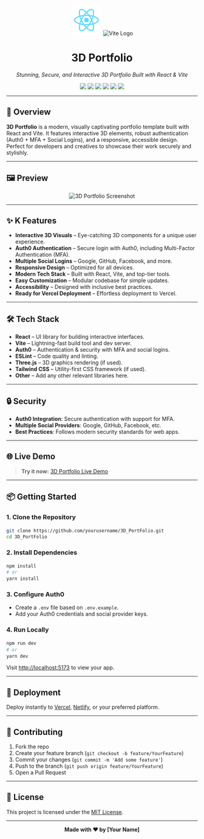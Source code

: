 <!-- Banner / Logo (optional) -->
<p align="center">
    <img src="https://raw.githubusercontent.com/github/explore/main/topics/react/react.png" width="80" alt="React Logo" />
    <img src="https://vitejs.dev/logo.svg" width="80" alt="Vite Logo" />
</p>

<h1 align="center">3D Portfolio</h1>
<p align="center"><em>Stunning, Secure, and Interactive 3D Portfolio Built with React & Vite</em></p>

<p align="center">
    <a href="https://react.dev/" alt="React"><img src="https://img.shields.io/badge/React-20232A?style=for-the-badge&logo=react&logoColor=61DAFB"/></a>
    <a href="https://vitejs.dev/" alt="Vite"><img src="https://img.shields.io/badge/Vite-646CFF?style=for-the-badge&logo=vite&logoColor=FFD62E"/></a>
    <a href="https://auth0.com/" alt="Auth0"><img src="https://img.shields.io/badge/Auth0-EB5424?style=for-the-badge&logo=auth0&logoColor=fff"/></a>
    <a href="https://eslint.org/" alt="ESLint"><img src="https://img.shields.io/badge/ESLint-4B32C3?style=for-the-badge&logo=eslint&logoColor=fff"/></a>
    <a href="https://github.com/yourusername/3D_PortFolio" alt="GitHub"><img src="https://img.shields.io/github/stars/yourusername/3D_PortFolio?style=for-the-badge"/></a>
    <a href="https://3d-portfolio-demo.vercel.app/" alt="Live Demo"><img src="https://img.shields.io/badge/Live-Demo-success?style=for-the-badge&logo=vercel"/></a>
</p>

---

## 🚀 Overview

**3D Portfolio** is a modern, visually captivating portfolio template built with React and Vite. It features interactive 3D elements, robust authentication (Auth0 + MFA + Social Logins), and a responsive, accessible design. Perfect for developers and creatives to showcase their work securely and stylishly.

---

## 🖼️ Preview

<p align="center">
    <img src="https://user-images.githubusercontent.com/yourusername/3d-portfolio-preview.png" alt="3D Portfolio Screenshot" width="700"/>
</p>

---


## ✨ K Features

- **Interactive 3D Visuals** – Eye-catching 3D components for a unique user experience.
- **Auth0 Authentication** – Secure login with Auth0, including Multi-Factor Authentication (MFA).
- **Multiple Social Logins** – Google, GitHub, Facebook, and more.
- **Responsive Design** – Optimized for all devices.
- **Modern Tech Stack** – Built with React, Vite, and top-tier tools.
- **Easy Customization** – Modular codebase for simple updates.
- **Accessibility** – Designed with inclusive best practices.
- **Ready for Vercel Deployment** – Effortless deployment to Vercel.

---

## 🛠️ Tech Stack

- **React** – UI library for building interactive interfaces.
- **Vite** – Lightning-fast build tool and dev server.
- **Auth0** – Authentication & security with MFA and social logins.
- **ESLint** – Code quality and linting.
- **Three.js** – 3D graphics rendering (if used).
- **Tailwind CSS** – Utility-first CSS framework (if used).
- **Other** – Add any other relevant libraries here.

---

## 🔒 Security

- **Auth0 Integration**: Secure authentication with support for MFA.
- **Multiple Social Providers**: Google, GitHub, Facebook, etc.
- **Best Practices**: Follows modern security standards for web apps.

---

## 🌐 Live Demo

> **Try it now:** [3D Portfolio Live Demo](https://3d-portfolio-demo.vercel.app/)

---

## 📦 Getting Started

### 1. Clone the Repository

```bash
git clone https://github.com/yourusername/3D_PortFolio.git
cd 3D_PortFolio
```

### 2. Install Dependencies

```bash
npm install
# or
yarn install
```

### 3. Configure Auth0

- Create a `.env` file based on `.env.example`.
- Add your Auth0 credentials and social provider keys.

### 4. Run Locally

```bash
npm run dev
# or
yarn dev
```

Visit [http://localhost:5173](http://localhost:5173) to view your app.

---

## 🚀 Deployment

Deploy instantly to [Vercel](https://vercel.com/import), [Netlify](https://app.netlify.com/start), or your preferred platform.

---

## 🤝 Contributing

1. Fork the repo
2. Create your feature branch (`git checkout -b feature/YourFeature`)
3. Commit your changes (`git commit -m 'Add some feature'`)
4. Push to the branch (`git push origin feature/YourFeature`)
5. Open a Pull Request

---

## 📄 License

This project is licensed under the [MIT License](LICENSE).

---

<p align="center">
    <b>Made with ❤️ by [Your Name]</b>
</p>
